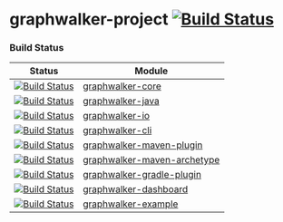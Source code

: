 graphwalker-project [![Build Status](https://travis-ci.org/GraphWalker/graphwalker-project.svg?branch=master)](https://travis-ci.org/GraphWalker/graphwalker-project)
===================
### Build Status
| Status | Module |
|--------|--------|
|[![Build Status](https://travis-ci.org/GraphWalker/graphwalker-core.svg?branch=master)](https://travis-ci.org/GraphWalker/graphwalker-core)|[graphwalker-core](https://github.com/GraphWalker/graphwalker-core)|
|[![Build Status](https://travis-ci.org/GraphWalker/graphwalker-java.svg?branch=master)](https://travis-ci.org/GraphWalker/graphwalker-java)|[graphwalker-java](https://github.com/GraphWalker/graphwalker-java)|
|[![Build Status](https://travis-ci.org/GraphWalker/graphwalker-io.svg?branch=master)](https://travis-ci.org/GraphWalker/graphwalker-io)|[graphwalker-io](https://github.com/GraphWalker/graphwalker-io)|
|[![Build Status](https://travis-ci.org/GraphWalker/graphwalker-cli.svg?branch=master)](https://travis-ci.org/GraphWalker/graphwalker-cli)|[graphwalker-cli](https://github.com/GraphWalker/graphwalker-cli)|
|[![Build Status](https://travis-ci.org/GraphWalker/graphwalker-maven-plugin.svg?branch=master)](https://travis-ci.org/GraphWalker/graphwalker-maven-plugin) |[graphwalker-maven-plugin](https://github.com/GraphWalker/graphwalker-maven-plugin)|
|[![Build Status](https://travis-ci.org/GraphWalker/graphwalker-maven-archetype.svg?branch=master)](https://travis-ci.org/GraphWalker/graphwalker-maven-archetype) |[graphwalker-maven-archetype](https://github.com/GraphWalker/graphwalker-maven-archetype)|
|[![Build Status](https://travis-ci.org/GraphWalker/graphwalker-gradle-plugin.svg?branch=master)](https://travis-ci.org/GraphWalker/graphwalker-gradle-plugin) |[graphwalker-gradle-plugin](https://github.com/GraphWalker/graphwalker-gradle-plugin)|
|[![Build Status](https://travis-ci.org/GraphWalker/graphwalker-dashboard.svg?branch=master)](https://travis-ci.org/GraphWalker/graphwalker-dashboard)|[graphwalker-dashboard](https://github.com/GraphWalker/graphwalker-dashboard)|
|[![Build Status](https://travis-ci.org/GraphWalker/graphwalker-example.svg?branch=master)](https://travis-ci.org/GraphWalker/graphwalker-example)|[graphwalker-example](https://github.com/GraphWalker/graphwalker-example)|
        

